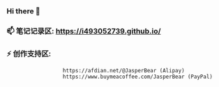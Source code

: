 ### Hi there 👋

### 📫 笔记记录区:   https://i493052739.github.io/
### ⚡ 创作支持区: 
                      https://afdian.net/@JasperBear (Alipay) 
                      https://www.buymeacoffee.com/JasperBear (PayPal)
<!--
**i493052739/i493052739** is a ✨ _special_ ✨ repository because its `README.md` (this file) appears on your GitHub profile.

Here are some ideas to get you started:

- 🔭 I’m currently working on ...
- 🌱 I’m currently learning ...
- 👯 I’m looking to collaborate on ...
- 🤔 I’m looking for help with ...
- 💬 Ask me about ...
- 📫 How to reach me: ...
- 😄 Pronouns: ...
- ⚡ Fun fact: ...
-->
